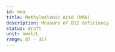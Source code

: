 ```yaml
---
id: mma
title: Methylmalonic Acid (MMA)
description: Measure of B12 deficiency
status: draft
unit: nmol/L
range: 87 - 317
---
```

